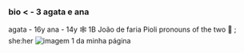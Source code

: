 ###   bio < - 3 agata e ana
  agata - 16y ana - 14y
🕸 1B João de faria Pioli
 pronouns of the two 🌴 ;
        she:her
<img src="https://www.pngwing.com/pt/free-png-yvxia" alt="imagem 1 da minha página">
